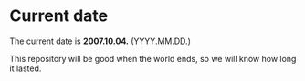 # Current date

The current date is **2007.10.04.** (YYYY.MM.DD.)

This repository will be good when the world ends, so we will know how long it lasted.